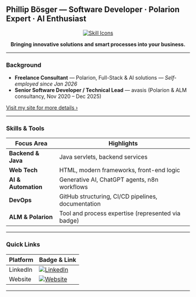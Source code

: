 ## Phillip Bösger — Software Developer · Polarion Expert · AI Enthusiast

<p align="center">
  <a href="https://skillicons.dev">
    <!-- Using closest available icons for representation -->
    <img src="https://skillicons.dev/icons?i=java,git,github,html,ai&theme=light" alt="Skill Icons"/>
  </a>
</p>

<p align="center"><strong>Bringing innovative solutions and smart processes into your business.</strong></p>


---

### Background

- **Freelance Consultant** — Polarion, Full-Stack & AI solutions — *Self-employed since Jan 2026*  
- **Senior Software Developer / Technical Lead** — avasis (Polarion & ALM consultancy, Nov 2020 – Dec 2025)

[Visit my site for more details ›](https://consulting.boesger.com/)  

---

### Skills & Tools

| Focus Area         | Highlights                                              |
|--------------------|----------------------------------------------------------|
| **Backend & Java** | Java servlets, backend services                         |
| **Web Tech**       | HTML, modern frameworks, front-end logic                |
| **AI & Automation**| Generative AI, ChatGPT agents, n8n workflows            |
| **DevOps**         | GitHub structuring, CI/CD pipelines, documentation      |
| **ALM & Polarion** | Tool and process expertise (represented via badge)      |

---

### Quick Links

| Platform   | Badge & Link                                                                 |
|------------|--------------------------------------------------------------------------------|
| LinkedIn   | [![LinkedIn](https://img.shields.io/badge/LinkedIn-0077B5?style=for-the-badge&logo=linkedin&logoColor=white)](https://www.linkedin.com/in/phillip-boesger-90691215a/) |
| Website    | [![Website](https://img.shields.io/badge/B%C3%B6sger_Digital-0052CC?style=for-the-badge&logo=web&logoColor=white)](https://consulting.boesger.com/) |

---
